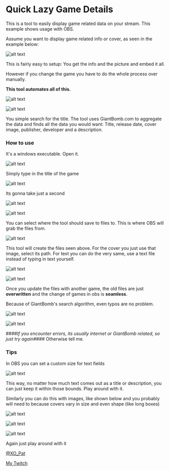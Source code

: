# Quick Lazy Game Details

This is a tool to easily display game related data on your stream. This example shows usage with OBS.

Assume you want to display game related info or cover, as seen in the example below:


![alt text](https://github.com/PatrikSchulze/Quick_Lazy_Game_Details/blob/master/1.jpg "Easy app")


This is fairly easy to setup: You get the info and the picture and embed it all.

However if you change the game you have to do the whole process over manually.

**This tool automates all of this.**


![alt text](https://github.com/PatrikSchulze/Quick_Lazy_Game_Details/blob/master/overview.jpg "The App")


![alt text](https://github.com/PatrikSchulze/Quick_Lazy_Game_Details/blob/master/2.jpg "Automation")


You simple search for the title. The tool uses GiantBomb.com to aggregate the data and finds all the data you would want:
Title, release date, cover image, publisher, developer and a description.

### How to use

It's a windows executable. Open it. 


![alt text](https://github.com/PatrikSchulze/Quick_Lazy_Game_Details/blob/master/exeicon.jpg "Open the app")


Simply type in the title of the game


![alt text](https://github.com/PatrikSchulze/Quick_Lazy_Game_Details/blob/master/searchfield.jpg "Type in your title")


Its gonna take just a second


![alt text](https://github.com/PatrikSchulze/Quick_Lazy_Game_Details/blob/master/findinggames.jpg "Wait")


![alt text](https://github.com/PatrikSchulze/Quick_Lazy_Game_Details/blob/master/update-files.jpg "Click this")


You can select where the tool should save to files to. This is where OBS will grab the files from.


![alt text](https://github.com/PatrikSchulze/Quick_Lazy_Game_Details/blob/master/files.jpg "Exported files")


This tool will create the files seen above.
For the cover you just use that image, select its path.
For text you can do the very same, use a text file instead of typing in text yourself.


![alt text](https://github.com/PatrikSchulze/Quick_Lazy_Game_Details/blob/master/obs_textfield-details.jpg "Embed text files")


![alt text](https://github.com/PatrikSchulze/Quick_Lazy_Game_Details/blob/master/obs_filepaths.jpg "Embed text files")


Once you update the files with another game, the old files are just **overwritten** and the change of games in obs is **seamless**.

Because of GiantBomb's search algorithm, even typos are no problem.


![alt text](https://github.com/PatrikSchulze/Quick_Lazy_Game_Details/blob/master/typo.jpg "Typos")


![alt text](https://static-cdn.jtvnw.net/emoticons/v1/88/1.0 "PogChamp")


####*If you encounter errors, its usually internet or GiantBomb related, so just try again*####
Otherwise tell me.

### Tips

In OBS you can set a custom size for text fields


![alt text](https://github.com/PatrikSchulze/Quick_Lazy_Game_Details/blob/master/obs_textSize.jpg "Custom text area size")


This way, no matter how much text comes out as a title or description, you can just keep it within those bounds. Play around with it.

Similarly you can do this with images, like shown below and you probably will need to because covers vary in size and even shape (like long boxes)


![alt text](https://github.com/PatrikSchulze/Quick_Lazy_Game_Details/blob/master/obs_image_stretch0.jpg "Image sizes")


![alt text](https://github.com/PatrikSchulze/Quick_Lazy_Game_Details/blob/master/obs_image_stretch.jpg "Image sizes")


![alt text](https://github.com/PatrikSchulze/Quick_Lazy_Game_Details/blob/master/obs_image_stretch2.jpg "Image sizes")


Again just play around with it




[@XO_Pat](https://twitter.com/XO_Pat)


[My Twitch](https://www.twitch.tv/khaos_cero)
